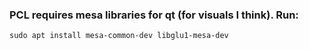 ### PCL requires mesa libraries for qt (for visuals I think). Run:
`sudo apt install mesa-common-dev libglu1-mesa-dev`
